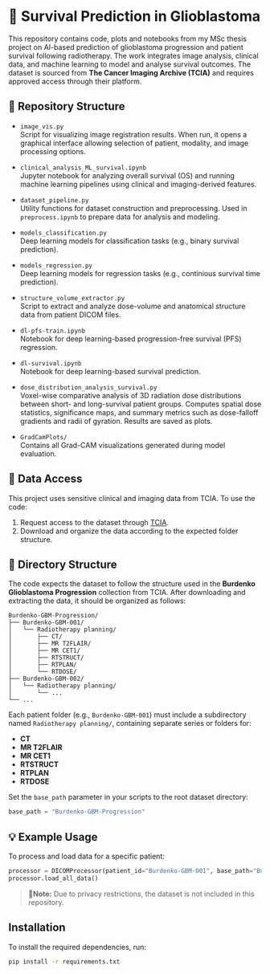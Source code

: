 # 🧠 Survival Prediction in Glioblastoma
This repository contains code, plots and notebooks from my MSc thesis project on AI-based prediction of glioblastoma progression and patient survival following radiotherapy. The work integrates image analysis, clinical data, and machine learning to model and analyse survival outcomes. The dataset is sourced from **The Cancer Imaging Archive (TCIA)** and requires approved access through their platform.

## 📁 Repository Structure
- `image_vis.py`  
  Script for visualizing image registration results. When run, it opens a graphical interface allowing selection of patient, modality, and image processing options.

- `clinical_analysis_ML_survival.ipynb`  
  Jupyter notebook for analyzing overall survival (OS) and running machine learning pipelines using clinical and imaging-derived features.

- `dataset_pipeline.py`  
  Utility functions for dataset construction and preprocessing. Used in `preprocess.ipynb` to prepare data for analysis and modeling.

- `models_classification.py`  
  Deep learning models for classification tasks (e.g., binary survival prediction).

- `models_regression.py`  
  Deep learning models for regression tasks (e.g., continious survival time prediction).

- `structure_volume_extractor.py`  
  Script to extract and analyze dose-volume and anatomical structure data from patient DICOM files.

- `dl-pfs-train.ipynb`  
  Notebook for deep learning-based progression-free survival (PFS) regression.

- `dl-survival.ipynb`  
  Notebook for deep learning-based survival prediction.

- `dose_distribution_analysis_survival.py`  
  Voxel-wise comparative analysis of 3D radiation dose distributions between short- and long-survival patient groups. Computes spatial dose statistics, significance maps, and summary metrics such as dose-falloff gradients and radii of gyration. Results are saved as plots.

- `GradCamPlots/`  
  Contains all Grad-CAM visualizations generated during model evaluation.

## 🔐 Data Access

This project uses sensitive clinical and imaging data from TCIA. To use the code:

1. Request access to the dataset through [TCIA](https://www.cancerimagingarchive.net/).
2. Download and organize the data according to the expected folder structure.

## 📂 Directory Structure

The code expects the dataset to follow the structure used in the **Burdenko Glioblastoma Progression** collection from TCIA. After downloading and extracting the data, it should be organized as follows:

```text
Burdenko-GBM-Progression/
├── Burdenko-GBM-001/
│   └── Radiotherapy planning/
│       ├── CT/
│       ├── MR T2FLAIR/
│       ├── MR CET1/
│       ├── RTSTRUCT/
│       ├── RTPLAN/
│       └── RTDOSE/
├── Burdenko-GBM-002/
│   └── Radiotherapy planning/
│       └── ...
└── ...
```
Each patient folder (e.g., `Burdenko-GBM-001`) must include a subdirectory named `Radiotherapy planning/`, containing separate series or folders for:
- **CT**
- **MR T2FLAIR**
- **MR CET1**
- **RTSTRUCT**
- **RTPLAN**
- **RTDOSE**

Set the `base_path` parameter in your scripts to the root dataset directory:

```python
base_path = "Burdenko-GBM-Progression"
```
## 💡 Example Usage
To process and load data for a specific patient:
```python
processor = DICOMProcessor(patient_id="Burdenko-GBM-001", base_path="Burdenko-GBM-Progression")
processor.load_all_data()
```
>📌**Note:** Due to privacy restrictions, the dataset is not included in this repository.

## Installation

To install the required dependencies, run:

```bash
pip install -r requirements.txt
